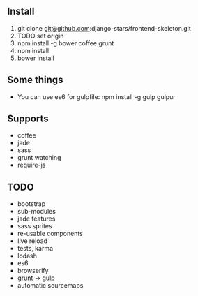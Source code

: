 
## Install

1. git clone git@github.com:django-stars/frontend-skeleton.git
2. TODO set origin
3. npm install -g bower coffee grunt
4. npm install
5. bower install

## Some things

* You can use es6 for gulpfile: npm install -g gulp gulpur

## Supports

* coffee
* jade
* sass
* grunt watching
* require-js

## TODO

* bootstrap
* sub-modules
* jade features
* sass sprites
* re-usable components
* live reload
* tests, karma
* lodash
* es6
* browserify
* grunt -> gulp
* automatic sourcemaps
